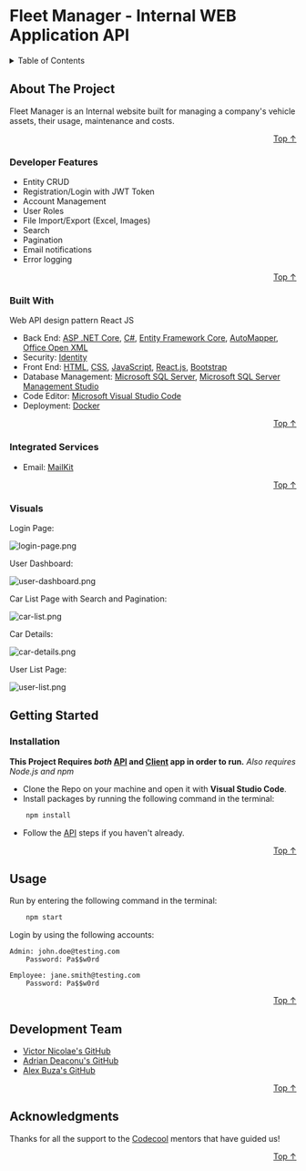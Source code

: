 
<div id="top"></div>

# Fleet Manager - Internal WEB Application API

<!-- TABLE OF CONTENTS -->
<details>
  <summary>Table of Contents</summary>
  <ol>
    <li>
      <a href="#about-the-project">About The Project</a>
      <ul>
        <li><a href="#developer-features">Developer Features</a></li>
        <li><a href="#integrated-services">Integrated Services</a></li>
        <li><a href="#built-with">Built With</a></li>
        <li><a href="#visuals">Visuals</a></li>
      </ul>
    </li>
    <li>
      <a href="#getting-started">Getting Started</a>
      <ul>
        <li><a href="#installation">Installation</a></li>
      </ul>
    </li>
    <li><a href="#usage">Usage</a></li>
    <li><a href="#development-team">Development Team</a></li>
    <li><a href="#acknowledgments">Acknowledgments</a></li>
  </ol>
</details>



<!-- ABOUT THE PROJECT -->
## About The Project

Fleet Manager is an Internal website built for managing a company's vehicle assets, their usage, maintenance and costs.

<p align="right"><a href="#top">Top ↑</a></p>


### Developer Features

- Entity CRUD
- Registration/Login with JWT Token
- Account Management
- User Roles
- File Import/Export (Excel, Images)
- Search
- Pagination
- Email notifications
- Error logging
<p align="right"><a href="#top">Top ↑</a></p>

### Built With

 Web API design pattern
React JS

* Back End:  [ASP .NET Core][asp-net-core],  [C#][c#],  [Entity Framework Core][ef-core],   [AutoMapper][auto-mapper],  [Office Open XML][office-open-xml]
* Security:  [Identity][identity-core]
* Front End:  [HTML][html],  [CSS][css],   [JavaScript][js],   [React.js][react],   [Bootstrap][bootstrap]
* Database Management:  [Microsoft SQL Server][msql-server],   [Microsoft SQL Server Management Studio][ssms]
* Code Editor:  [Microsoft Visual Studio Code][visual-studio-code]
* Deployment: [Docker][docker]
<p align="right"><a href="#top">Top ↑</a></p>

### Integrated Services

* Email:  [MailKit][mail-kit]
<p align="right"><a href="#top">Top ↑</a></p>

### Visuals

Login Page:

![login-page.png][page-login]

User Dashboard:

![user-dashboard.png][dashboard]

Car List Page with Search and Pagination:

![car-list.png][car-list]

Car Details:

![car-details.png][car-details]

User List Page:

![user-list.png][user-list]

<!-- GETTING STARTED -->
## Getting Started

### Installation

**This Project Requires _both_ [API][project-api] and [Client][project-client] app in order to run.**
_Also requires Node.js and npm_

- Clone the Repo on your machine and open it with **Visual Studio Code**.
- Install packages by running the following command in the terminal:
```cmd
	npm install
```

- Follow the [API][project-api] steps if you haven't already.
<p align="right"><a href="#top">Top ↑</a></p>



<!-- USAGE EXAMPLES -->
## Usage

Run by entering the following command in the terminal:
```cmd
	npm start
```

Login by using the following accounts:
```
Admin: john.doe@testing.com 
	Password: Pa$$w0rd
	
Employee: jane.smith@testing.com
	Password: Pa$$w0rd
```

<p align="right"><a href="#top">Top ↑</a></p>


## Development Team

* [Victor Nicolae's GitHub][victor-nicolae]
* [Adrian Deaconu's GitHub][adrian-deaconu]
* [Alex Buza's GitHub][alex-buza]

<p align="right"><a href="#top">Top ↑</a></p>

<!-- ACKNOWLEDGMENTS -->
## Acknowledgments

Thanks for all the support to the [Codecool][codecool] mentors that have guided us!


<p align="right"><a href="#top">Top ↑</a></p>

<!-- MARKDOWN LINKS & IMAGES -->

[project-client]: https://github.com/red-victor/fleet-manager-client
[project-api]: https://github.com/red-victor/fleet-manager-api

[asp-net-core]: https://dotnet.microsoft.com/en-us/learn/aspnet/what-is-aspnet-core
[ef-core]: https://docs.microsoft.com/en-us/ef/core/
[auto-mapper]: https://automapper.org/
[c#]: https://docs.microsoft.com/en-us/dotnet/csharp/
[html]: https://html.com/
[css]: https://www.w3.org/Style/CSS/Overview.en.html
[js]: https://www.javascript.com/
[react]: https://reactjs.org/
[react-net]: https://reactjs.net/
[bootstrap]: https://getbootstrap.com
[jquery]: https://jquery.com
[msql-server]: https://www.microsoft.com/en-us/sql-server/sql-server-2019
[ssms]: https://docs.microsoft.com/en-us/sql/ssms/download-sql-server-management-studio-ssms?view=sql-server-ver15
[visual-studio]: https://visualstudio.microsoft.com/
[visual-studio-code]: https://code.visualstudio.com/
[identity-core]: https://docs.microsoft.com/en-us/aspnet/core/security/authentication/identity?view=aspnetcore-6.0&tabs=visual-studio
[docker]: https://www.docker.com/

[victor-nicolae]: https://github.com/red-victor
[adrian-deaconu]: https://github.com/AdiDD
[alex-buza]: https://github.com/alexmarian99

[codecool]: https://codecool.com/en/

[mail-kit]: https://www.mailkit.com/
[office-open-xml]: https://epplussoftware.com/docs/5.0/api/OfficeOpenXml.html

[page-login]:https://res.cloudinary.com/dsanrttbt/image/upload/v1644154627/Fleet-Manager/login_nw3atx.png
[dashboard]: https://res.cloudinary.com/dsanrttbt/image/upload/v1644154628/Fleet-Manager/user-dashboard_l3omwn.png
[user-list]: https://res.cloudinary.com/dsanrttbt/image/upload/v1644154627/Fleet-Manager/user-list_rgt387.png
[car-details]: https://res.cloudinary.com/dsanrttbt/image/upload/v1644154627/Fleet-Manager/car-details_sz0olh.png
[car-list]: https://res.cloudinary.com/dsanrttbt/image/upload/v1644154627/Fleet-Manager/car-list-search-pagination_hd7rsx.png